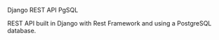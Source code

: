 Django REST API PgSQL

REST API built in Django with Rest Framework and using a PostgreSQL database.
